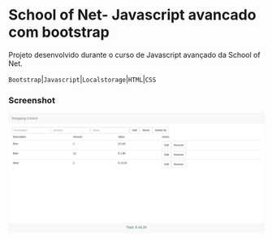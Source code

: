 # School of Net- Javascript avancado com bootstrap

Projeto desenvolvido durante o curso de Javascript avançado da School of Net.

`Bootstrap`|`Javascript`|`Localstorage`|`HTML`|`CSS`

### Screenshot
![fullscreen](https://github.com/whenes/schoolofnet-javascript-avancado-bootstrap/blob/main/screenshot.png)
